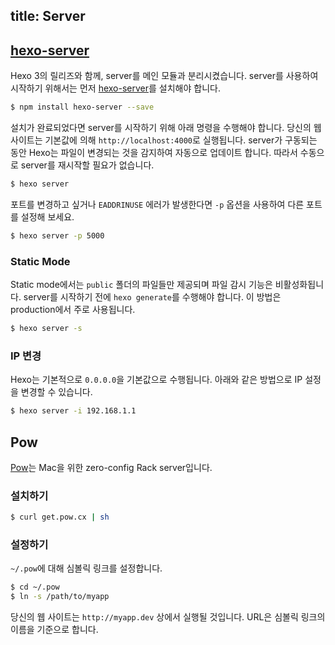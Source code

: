 title: Server
---
## [hexo-server]

Hexo 3의 릴리즈와 함께, server를 메인 모듈과 분리시켰습니다. server를 사용하여 시작하기 위해서는 먼저 [hexo-server]를 설치해야 합니다.

``` bash
$ npm install hexo-server --save
```

설치가 완료되었다면 server를 시작하기 위해 아래 명령을 수행해야 합니다. 당신의 웹 사이트는 기본값에 의해 `http://localhost:4000`로 실행됩니다. server가 구동되는 동안 Hexo는 파일이 변경되는 것을 감지하여 자동으로 업데이트 합니다. 따라서 수동으로 server를 재시작할 필요가 없습니다.

``` bash
$ hexo server
```

포트를 변경하고 싶거나 `EADDRINUSE` 에러가 발생한다면 `-p` 옵션을 사용하여 다른 포트를 설정해 보세요.

``` bash
$ hexo server -p 5000
```

### Static Mode

Static mode에서는 `public` 폴더의 파일들만 제공되며 파일 감시 기능은 비활성화됩니다. server를 시작하기 전에 `hexo generate`를 수행해야 합니다. 이 방법은 production에서 주로 사용됩니다.

``` bash
$ hexo server -s
```

### IP 변경

Hexo는 기본적으로 `0.0.0.0`을 기본값으로 수행됩니다. 아래와 같은 방법으로 IP 설정을 변경할 수 있습니다.

``` bash
$ hexo server -i 192.168.1.1
```

## Pow

[Pow]는 Mac을 위한 zero-config Rack server입니다.

### 설치하기

``` bash
$ curl get.pow.cx | sh
```

### 설정하기

`~/.pow`에 대해 심볼릭 링크를 설정합니다.

``` bash
$ cd ~/.pow
$ ln -s /path/to/myapp
```

당신의 웹 사이트는 `http://myapp.dev` 상에서 실행될 것입니다. URL은 심볼릭 링크의 이름을 기준으로 합니다.

[hexo-server]: https://github.com/hexojs/hexo-server
[Pow]: http://pow.cx/
